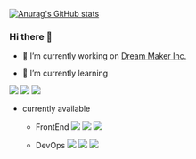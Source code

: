 [![Anurag's GitHub stats](https://github-readme-stats.vercel.app/api?username=wkdgus1164)](https://github.com/wkdgus1164/github-readme-stats)


### Hi there 👋

<!--
**wkdgus1164/wkdgus1164** is a ✨ _special_ ✨ repository because its `README.md` (this file) appears on your GitHub profile.

Here are some ideas to get you started:

-->

- 🔭 I’m currently working on
[Dream Maker Inc.](http://dreamaker.biz)


- 🌱 I’m currently learning

<img src="https://img.shields.io/badge/Amazon AWS-232F3E?style=flat-square&logo=Amazon AWS&logoColor=white"/> <img src="https://img.shields.io/badge/React-61DAFB?style=flat-square&logo=React&logoColor=white"/> <img src="https://img.shields.io/badge/NestJS-E0234E?style=flat-square&logo=NestJS&logoColor=white"/>

- currently available
  - FrontEnd
<img src="https://img.shields.io/badge/HTML5-E34F26?style=flat-square&logo=HTML5&logoColor=white"/> <img src="https://img.shields.io/badge/CSS3-1572B6?style=flat-square&logo=CSS3&logoColor=white"/> <img src="https://img.shields.io/badge/sass-1572B6?style=flat-square&logo=Sass&logoColor=white"/>

  - DevOps
 <img src="https://img.shields.io/badge/Amazon AWS-232F3E?style=flat-square&logo=Amazon AWS&logoColor=white"/> <img src="https://img.shields.io/badge/Amazon S3-569A31?style=flat-square&logo=Amazon S3&logoColor=white"/> <img src="https://img.shields.io/badge/Docker-2496ED?style=flat-square&logo=Docker&logoColor=white"/>

<!--
- 👯 I’m looking to collaborate on ...
- 🤔 I’m looking for help with ...
- 💬 Ask me about ...
- 📫 How to reach me: [wkdgus116490@gmail.com](mailto:wkdgus116490@gmail.com)
- 😄 Pronouns: ...
- ⚡ Fun fact: ...
-->
